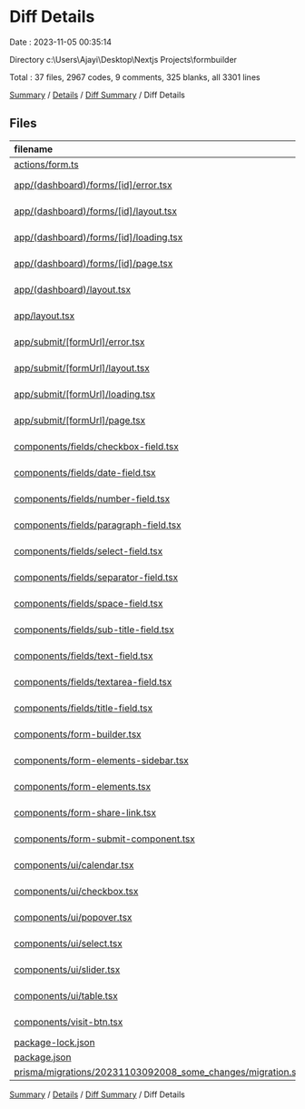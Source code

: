 # Diff Details

Date : 2023-11-05 00:35:14

Directory c:\\Users\\Ajayi\\Desktop\\Nextjs Projects\\formbuilder

Total : 37 files,  2967 codes, 9 comments, 325 blanks, all 3301 lines

[Summary](results.md) / [Details](details.md) / [Diff Summary](diff.md) / Diff Details

## Files
| filename | language | code | comment | blank | total |
| :--- | :--- | ---: | ---: | ---: | ---: |
| [actions/form.ts](/actions/form.ts) | TypeScript | 48 | 0 | 5 | 53 |
| [app/(dashboard)/forms/[id]/error.tsx](/app/(dashboard)/forms/%5Bid%5D/error.tsx) | TypeScript JSX | 19 | 0 | 5 | 24 |
| [app/(dashboard)/forms/[id]/layout.tsx](/app/(dashboard)/forms/%5Bid%5D/layout.tsx) | TypeScript JSX | 8 | 0 | 2 | 10 |
| [app/(dashboard)/forms/[id]/loading.tsx](/app/(dashboard)/forms/%5Bid%5D/loading.tsx) | TypeScript JSX | 8 | 0 | 2 | 10 |
| [app/(dashboard)/forms/[id]/page.tsx](/app/(dashboard)/forms/%5Bid%5D/page.tsx) | TypeScript JSX | 182 | 0 | 22 | 204 |
| [app/(dashboard)/layout.tsx](/app/(dashboard)/layout.tsx) | TypeScript JSX | 0 | 0 | 1 | 1 |
| [app/layout.tsx](/app/layout.tsx) | TypeScript JSX | 2 | 0 | 0 | 2 |
| [app/submit/[formUrl]/error.tsx](/app/submit/%5BformUrl%5D/error.tsx) | TypeScript JSX | 19 | 0 | 5 | 24 |
| [app/submit/[formUrl]/layout.tsx](/app/submit/%5BformUrl%5D/layout.tsx) | TypeScript JSX | 17 | 0 | 3 | 20 |
| [app/submit/[formUrl]/loading.tsx](/app/submit/%5BformUrl%5D/loading.tsx) | TypeScript JSX | 8 | 0 | 2 | 10 |
| [app/submit/[formUrl]/page.tsx](/app/submit/%5BformUrl%5D/page.tsx) | TypeScript JSX | 18 | 0 | 6 | 24 |
| [components/fields/checkbox-field.tsx](/components/fields/checkbox-field.tsx) | TypeScript JSX | 217 | 0 | 19 | 236 |
| [components/fields/date-field.tsx](/components/fields/date-field.tsx) | TypeScript JSX | 231 | 0 | 20 | 251 |
| [components/fields/number-field.tsx](/components/fields/number-field.tsx) | TypeScript JSX | 230 | 0 | 18 | 248 |
| [components/fields/paragraph-field.tsx](/components/fields/paragraph-field.tsx) | TypeScript JSX | 123 | 0 | 23 | 146 |
| [components/fields/select-field.tsx](/components/fields/select-field.tsx) | TypeScript JSX | 308 | 0 | 21 | 329 |
| [components/fields/separator-field.tsx](/components/fields/separator-field.tsx) | TypeScript JSX | 35 | 0 | 8 | 43 |
| [components/fields/space-field.tsx](/components/fields/space-field.tsx) | TypeScript JSX | 109 | 0 | 16 | 125 |
| [components/fields/sub-title-field.tsx](/components/fields/sub-title-field.tsx) | TypeScript JSX | 117 | 0 | 23 | 140 |
| [components/fields/text-field.tsx](/components/fields/text-field.tsx) | TypeScript JSX | 29 | 0 | 2 | 31 |
| [components/fields/textarea-field.tsx](/components/fields/textarea-field.tsx) | TypeScript JSX | 257 | 0 | 19 | 276 |
| [components/fields/title-field.tsx](/components/fields/title-field.tsx) | TypeScript JSX | 117 | 0 | 23 | 140 |
| [components/form-builder.tsx](/components/form-builder.tsx) | TypeScript JSX | 1 | 0 | 0 | 1 |
| [components/form-elements-sidebar.tsx](/components/form-elements-sidebar.tsx) | TypeScript JSX | 16 | 0 | 2 | 18 |
| [components/form-elements.tsx](/components/form-elements.tsx) | TypeScript JSX | 35 | 0 | 1 | 36 |
| [components/form-share-link.tsx](/components/form-share-link.tsx) | TypeScript JSX | 30 | 0 | 7 | 37 |
| [components/form-submit-component.tsx](/components/form-submit-component.tsx) | TypeScript JSX | 101 | 0 | 14 | 115 |
| [components/ui/calendar.tsx](/components/ui/calendar.tsx) | TypeScript JSX | 59 | 0 | 6 | 65 |
| [components/ui/checkbox.tsx](/components/ui/checkbox.tsx) | TypeScript JSX | 26 | 0 | 5 | 31 |
| [components/ui/popover.tsx](/components/ui/popover.tsx) | TypeScript JSX | 25 | 0 | 7 | 32 |
| [components/ui/select.tsx](/components/ui/select.tsx) | TypeScript JSX | 109 | 0 | 13 | 122 |
| [components/ui/slider.tsx](/components/ui/slider.tsx) | TypeScript JSX | 24 | 0 | 5 | 29 |
| [components/ui/table.tsx](/components/ui/table.tsx) | TypeScript JSX | 104 | 0 | 11 | 115 |
| [components/visit-btn.tsx](/components/visit-btn.tsx) | TypeScript JSX | 19 | 0 | 7 | 26 |
| [package-lock.json](/package-lock.json) | JSON | 308 | 0 | 0 | 308 |
| [package.json](/package.json) | JSON | 6 | 0 | 0 | 6 |
| [prisma/migrations/20231103092008_some_changes/migration.sql](/prisma/migrations/20231103092008_some_changes/migration.sql) | SQL | 2 | 9 | 2 | 13 |

[Summary](results.md) / [Details](details.md) / [Diff Summary](diff.md) / Diff Details